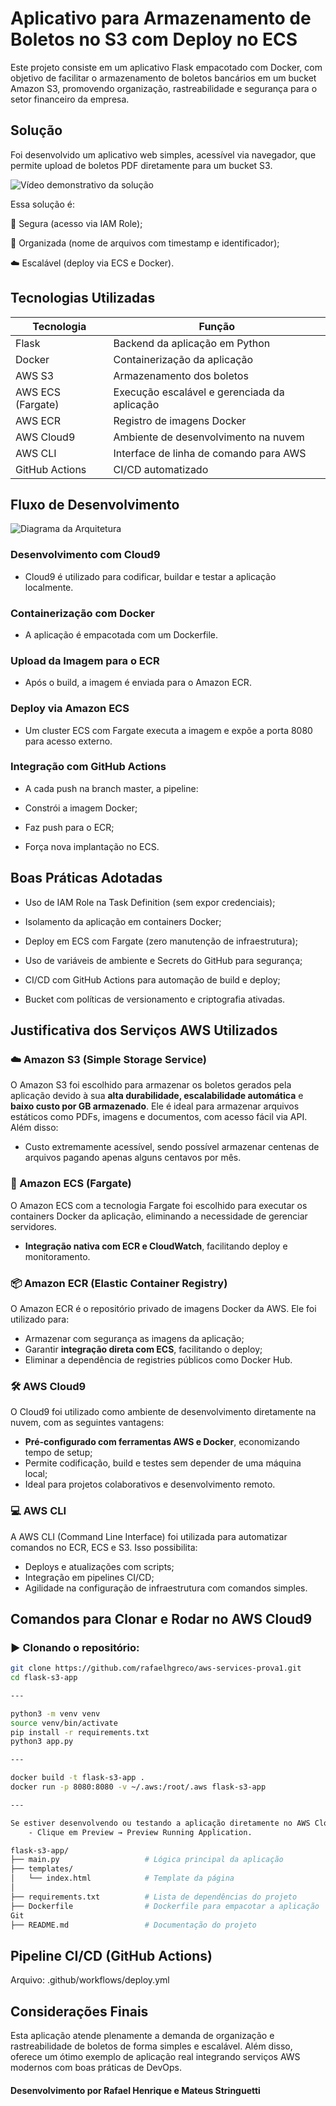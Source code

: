 
# Aplicativo para Armazenamento de Boletos no S3 com Deploy no ECS

Este projeto consiste em um aplicativo Flask empacotado com Docker, com objetivo de facilitar o armazenamento de boletos bancários em um bucket Amazon S3, promovendo organização, rastreabilidade e segurança para o setor financeiro da empresa.


## Solução
Foi desenvolvido um aplicativo web simples, acessível via navegador, que permite upload de boletos PDF diretamente para um bucket S3. 

![Vídeo demonstrativo da solução](https://www.youtube.com/)

Essa solução é:

🔐 Segura (acesso via IAM Role);

📂 Organizada (nome de arquivos com timestamp e identificador);

☁️ Escalável (deploy via ECS e Docker).

## Tecnologias Utilizadas
| Tecnologia       | Função                                             |
|------------------|----------------------------------------------------|
| Flask            | Backend da aplicação em Python                     |
| Docker           | Containerização da aplicação                       |
| AWS S3           | Armazenamento dos boletos                          |
| AWS ECS (Fargate)| Execução escalável e gerenciada da aplicação       |
| AWS ECR          | Registro de imagens Docker                         |
| AWS Cloud9       | Ambiente de desenvolvimento na nuvem              |
| AWS CLI          | Interface de linha de comando para AWS             |
| GitHub Actions   | CI/CD automatizado                                 |

## Fluxo de Desenvolvimento
![Diagrama da Arquitetura](https://i.imgur.com/LNKs2QT.png)
### Desenvolvimento com Cloud9
- Cloud9 é utilizado para codificar, buildar e testar a aplicação localmente.

### Containerização com Docker
- A aplicação é empacotada com um Dockerfile.

### Upload da Imagem para o ECR
- Após o build, a imagem é enviada para o Amazon ECR.

### Deploy via Amazon ECS
- Um cluster ECS com Fargate executa a imagem e expõe a porta 8080 para acesso externo.

### Integração com GitHub Actions
- A cada push na branch master, a pipeline:

- Constrói a imagem Docker;

- Faz push para o ECR;

- Força nova implantação no ECS.

##  Boas Práticas Adotadas
- Uso de IAM Role na Task Definition (sem expor credenciais);

- Isolamento da aplicação em containers Docker;

- Deploy em ECS com Fargate (zero manutenção de infraestrutura);

- Uso de variáveis de ambiente e Secrets do GitHub para segurança;

- CI/CD com GitHub Actions para automação de build e deploy;

- Bucket com políticas de versionamento e criptografia ativadas.

## Justificativa dos Serviços AWS Utilizados
### ☁️ Amazon S3 (Simple Storage Service)
O Amazon S3 foi escolhido para armazenar os boletos gerados pela aplicação devido à sua **alta durabilidade, escalabilidade automática** e **baixo custo por GB armazenado**. Ele é ideal para armazenar arquivos estáticos como PDFs, imagens e documentos, com acesso fácil via API. Além disso:
- Custo extremamente acessível, sendo possível armazenar centenas de arquivos pagando apenas alguns centavos por mês.

### 🐳 Amazon ECS (Fargate)
O Amazon ECS com a tecnologia Fargate foi escolhido para executar os containers Docker da aplicação, eliminando a necessidade de gerenciar servidores.
- **Integração nativa com ECR e CloudWatch**, facilitando deploy e monitoramento.

### 📦 Amazon ECR (Elastic Container Registry)
O Amazon ECR é o repositório privado de imagens Docker da AWS. Ele foi utilizado para:
- Armazenar com segurança as imagens da aplicação;
- Garantir **integração direta com ECS**, facilitando o deploy;
- Eliminar a dependência de registries públicos como Docker Hub.

### 🛠️ AWS Cloud9
O Cloud9 foi utilizado como ambiente de desenvolvimento diretamente na nuvem, com as seguintes vantagens:
- **Pré-configurado com ferramentas AWS e Docker**, economizando tempo de setup;
- Permite codificação, build e testes sem depender de uma máquina local;
- Ideal para projetos colaborativos e desenvolvimento remoto.

### 💻 AWS CLI
A AWS CLI (Command Line Interface) foi utilizada para automatizar comandos no ECR, ECS e S3. Isso possibilita:
- Deploys e atualizações com scripts;
- Integração em pipelines CI/CD;
- Agilidade na configuração de infraestrutura com comandos simples.
## Comandos para Clonar e Rodar no AWS Cloud9

### ▶️ Clonando o repositório:

```bash
git clone https://github.com/rafaelhgreco/aws-services-prova1.git
cd flask-s3-app

---

python3 -m venv venv
source venv/bin/activate
pip install -r requirements.txt
python3 app.py

---

docker build -t flask-s3-app .
docker run -p 8080:8080 -v ~/.aws:/root/.aws flask-s3-app

---

Se estiver desenvolvendo ou testando a aplicação diretamente no AWS Cloud9.
    - Clique em Preview → Preview Running Application.

flask-s3-app/
├── main.py                   # Lógica principal da aplicação
├── templates/
│   └── index.html            # Template da página
│
├── requirements.txt          # Lista de dependências do projeto
├── Dockerfile                # Dockerfile para empacotar a aplicação
Git
├── README.md                 # Documentação do projeto
```
## Pipeline CI/CD (GitHub Actions)
Arquivo: .github/workflows/deploy.yml


## Considerações Finais
Esta aplicação atende plenamente a demanda de organização e rastreabilidade de boletos de forma simples e escalável. Além disso, oferece um ótimo exemplo de aplicação real integrando serviços AWS modernos com boas práticas de DevOps.
#### Desenvolvimento por Rafael Henrique e Mateus Stringuetti

